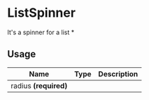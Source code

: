 <!-- 
This is an auto-generated markdown. 
You can change it in "/Users/daniel/Dev/allthings/elements/src/ListSpinner/ListSpinner.tsx" and run build:docs to update this file.
-->
# ListSpinner
It's a spinner for a list *
## Usage
| Name        | Type           | Description  |
| ----------- |:--------------:| ------------:|
|radius **(required)**||
